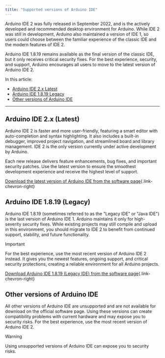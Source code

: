 ```yaml
---
title: "Supported versions of Arduino IDE"
---
```


Arduino IDE 2 was fully released in September 2022, and is the actively developed and recommended desktop environment for Arduino. While IDE 2 was still in development, Arduino also maintained a version of IDE 1, so users could choose between the familiar experience of the classic IDE and the modern features of IDE 2.

Arduino IDE 1.8.19 remains available as the final version of the classic IDE, but it only receives critical security fixes. For the best experience, security, and support, Arduino encourages all users to move to the latest version of Arduino IDE 2.

In this article:

<!-- TOC -->

- [Arduino IDE 2.x Latest](#arduino-ide-2x-latest)
- [Arduino IDE 1.8.19 Legacy](#arduino-ide-1819-legacy)
- [Other versions of Arduino IDE](#other-versions-of-arduino-ide)

<!-- /TOC -->

---

## Arduino IDE 2.x (Latest)

Arduino IDE 2 is faster and more user-friendly, featuring a smart editor with auto-completion and syntax highlighting. It also includes a built-in debugger, improved project navigation, and streamlined board and library management. IDE 2 is the only version currently under active development by Arduino.

Each new release delivers feature enhancements, bug fixes, and important security patches. Use the latest version to ensure the smoothest development experience and receive the highest level of support.

[Download the latest version of Arduino IDE from the software page](https://www.arduino.cc/en/software/){.link-chevron-right}

## Arduino IDE 1.8.19 (Legacy)

Arduino IDE 1.8.19 (sometimes referred to as the "Legacy IDE" or "Java IDE") is the last version of Arduino IDE 1. Arduino maintains it only for high-severity security fixes. While existing projects may still compile and upload in this environment, you should migrate to IDE 2 to benefit from continued support, stability, and future functionality.

> [!IMPORTANT]
> For the best experience, use the most recent version of Arduino IDE 2 instead. It gives you the newest features, ongoing support, and critical security protections, creating a reliable environment for all Arduino projects.

[Download Arduino IDE 1.8.19 (Legacy IDE) from the software page](https://www.arduino.cc/en/software/){.link-chevron-right}

## Other versions of Arduino IDE

All other versions of Arduino IDE are unsupported and are not available for download on the official software page. Using these versions can create compatibility problems with current hardware and may expose you to security risks. For the best experience, use the most recent version of Arduino IDE 2.

> [!WARNING]
> Using unsupported versions of Arduino IDE can expose you to security risks.
